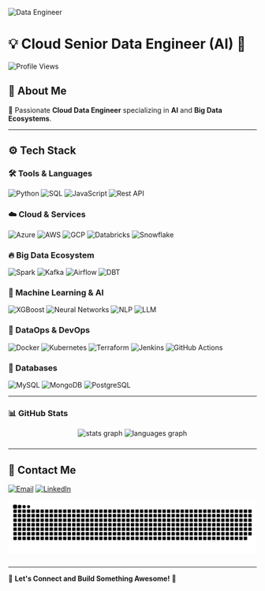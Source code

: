![Data Engineer](https://media.giphy.com/media/QTfX9Ejfra3ZmNxh6B/giphy.gif)

# 💡 Cloud Senior Data Engineer (AI) 🚀

![Profile Views](https://komarev.com/ghpvc/?username=YourGitHubUsername&color=blue&style=flat-square)

## 🌟 About Me

🔹 Passionate **Cloud Data Engineer** specializing in **AI** and **Big Data Ecosystems**.<br>


---
## ⚙️ Tech Stack

### 🛠 Tools & Languages

![Python](https://img.shields.io/badge/Python-3776AB?style=for-the-badge&logo=python&logoColor=white)
![SQL](https://img.shields.io/badge/SQL-CC2927?style=for-the-badge&logo=microsoft-sql-server&logoColor=white)
![JavaScript](https://img.shields.io/badge/JavaScript-F7DF1E?style=for-the-badge&logo=javascript&logoColor=black)
![Rest API](https://img.shields.io/badge/REST%20API-02569B?style=for-the-badge&logo=api&logoColor=white)

### ☁️ Cloud & Services

![Azure](https://img.shields.io/badge/Azure-0078D4?style=for-the-badge&logo=microsoft-azure&logoColor=white)
![AWS](https://img.shields.io/badge/AWS-232F3E?style=for-the-badge&logo=amazon-aws&logoColor=white)
![GCP](https://img.shields.io/badge/GCP-4285F4?style=for-the-badge&logo=google-cloud&logoColor=white)
![Databricks](https://img.shields.io/badge/Databricks-FF3621?style=for-the-badge&logo=databricks&logoColor=white)
![Snowflake](https://img.shields.io/badge/Snowflake-29B5E8?style=for-the-badge&logo=snowflake&logoColor=white)

### 🔥 Big Data Ecosystem

![Spark](https://img.shields.io/badge/Apache%20Spark-E25A1C?style=for-the-badge&logo=apache-spark&logoColor=white)
![Kafka](https://img.shields.io/badge/Apache%20Kafka-231F20?style=for-the-badge&logo=apache-kafka&logoColor=white)
![Airflow](https://img.shields.io/badge/Apache%20Airflow-017CEE?style=for-the-badge&logo=apache-airflow&logoColor=white)
![DBT](https://img.shields.io/badge/DBT-FF694B?style=for-the-badge&logo=dbt&logoColor=white)

### 🤖 Machine Learning & AI

![XGBoost](https://img.shields.io/badge/XGBoost-F76C00?style=for-the-badge&logo=xgboost&logoColor=white)
![Neural Networks](https://img.shields.io/badge/Neural%20Networks-00BFFF?style=for-the-badge&logo=pytorch&logoColor=white)
![NLP](https://img.shields.io/badge/NLP-00A3E0?style=for-the-badge&logo=google-cloud-natural-language&logoColor=white)
![LLM](https://img.shields.io/badge/LLM-9146FF?style=for-the-badge&logo=openai&logoColor=white)

### 🚀 DataOps & DevOps

![Docker](https://img.shields.io/badge/Docker-2496ED?style=for-the-badge&logo=docker&logoColor=white)
![Kubernetes](https://img.shields.io/badge/Kubernetes-326CE5?style=for-the-badge&logo=kubernetes&logoColor=white)
![Terraform](https://img.shields.io/badge/Terraform-623CE4?style=for-the-badge&logo=terraform&logoColor=white)
![Jenkins](https://img.shields.io/badge/Jenkins-D24939?style=for-the-badge&logo=jenkins&logoColor=white)
![GitHub Actions](https://img.shields.io/badge/GitHub%20Actions-2088FF?style=for-the-badge&logo=github-actions&logoColor=white)

### 💾 Databases

![MySQL](https://img.shields.io/badge/MySQL-4479A1?style=for-the-badge&logo=mysql&logoColor=white)
![MongoDB](https://img.shields.io/badge/MongoDB-4EA94B?style=for-the-badge&logo=mongodb&logoColor=white)
![PostgreSQL](https://img.shields.io/badge/PostgreSQL-336791?style=for-the-badge&logo=postgresql&logoColor=white)

---
### 📊 GitHub Stats

<div align="center">
  <img src="https://github-readme-stats.vercel.app/api?username=Vijaykrishna94&hide_title=false&hide_rank=false&show_icons=true&include_all_commits=true&count_private=true&disable_animations=false&theme=dracula&locale=en&hide_border=false&order=1" height="150" alt="stats graph"  />
  <img src="https://github-readme-stats.vercel.app/api/top-langs?username=Vijaykrishna94&locale=en&hide_title=false&layout=compact&card_width=320&langs_count=5&theme=dracula&hide_border=false&order=2" height="150" alt="languages graph"  />
</div>

###
---
## 🚀 Contact Me

[![Email](https://img.shields.io/badge/Email-D14836?style=for-the-badge&logo=gmail&logoColor=white)](mailto:vijaykrishnaburra@gmail.com)
[![LinkedIn](https://img.shields.io/badge/LinkedIn-0A66C2?style=for-the-badge&logo=linkedin&logoColor=white)](linkedin.com/in/vijay-krishna-burra-a79a07105)


<img src="https://raw.githubusercontent.com/Vijaykrishna94/Vijaykrishna94/output/snake.svg" alt="Snake animation" />

###

---
🔗 **Let's Connect and Build Something Awesome!** 🚀
